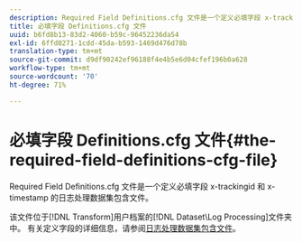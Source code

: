 ```yaml
---
description: Required Field Definitions.cfg 文件是一个定义必填字段 x-trackingid 和 x-timestamp 的日志处理数据集包含文件。
title: 必填字段 Definitions.cfg 文件
uuid: b6fd8b13-83d2-4060-b59c-96452236da54
exl-id: 6ffd0271-1cdd-45da-b593-1469d476d78b
translation-type: tm+mt
source-git-commit: d9df90242ef96188f4e4b5e6d04cfef196b0a628
workflow-type: tm+mt
source-wordcount: '70'
ht-degree: 71%

---
```


# 必填字段 Definitions.cfg 文件{#the-required-field-definitions-cfg-file}

Required Field Definitions.cfg 文件是一个定义必填字段 x-trackingid 和 x-timestamp 的日志处理数据集包含文件。

该文件位于[!DNL Transform]用户档案的[!DNL Dataset\Log Processing]文件夹中。 有关定义字段的详细信息，请参阅[日志处理数据集包含文件](../../../../home/c-dataset-const-proc/c-dataset-inc-files/c-types-dataset-inc-files/c-log-proc-dataset-inc-files/c-log-proc-dataset-inc-files.md#concept-999475a22519432e98844622ca95b6ab)。
